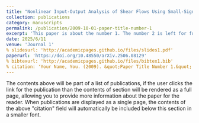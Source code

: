```yaml
---
title: "Nonlinear Input-Output Analysis of Shear Flows Using Small-Signal Finite-Gain $\mathcal{L}_p$ Stability"
collection: publications
category: manuscripts
permalink: /publication/2009-10-01-paper-title-number-1
excerpt: 'This paper is about the number 1. The number 2 is left for future work.'
date: 2025/6/11
venue: 'Journal 1'
% slidesurl: 'http://academicpages.github.io/files/slides1.pdf'
paperurl: 'https://doi.org/10.48550/arXiv.2506.08129'
% bibtexurl: 'http://academicpages.github.io/files/bibtex1.bib'
% citation: 'Your Name, You. (2009). &quot;Paper Title Number 1.&quot; <i>Journal 1</i>. 1(1).'
---
```

The contents above will be part of a list of publications, if the user clicks the link for the publication than the contents of section will be rendered as a full page, allowing you to provide more information about the paper for the reader. When publications are displayed as a single page, the contents of the above "citation" field will automatically be included below this section in a smaller font.
